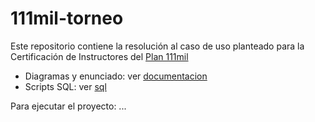 # 111mil-torneo

Este repositorio contiene la resolución al caso de uso planteado para la Certificación de Instructores del [Plan 111mil](https://www.argentina.gob.ar/111mil)

* Diagramas y enunciado: ver [documentacion](https://github.com/javier-godoy/111mil-torneo/tree/master/documentacion)
* Scripts SQL: ver [sql](https://github.com/javier-godoy/111mil-torneo/tree/master/sql)

Para ejecutar el proyecto: ...